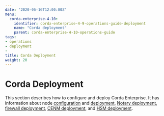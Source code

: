 ```yaml
---
date: '2020-06-16T12:00:00Z'
menu:
  corda-enterprise-4-10:
    identifier: corda-enterprise-4-9-operations-guide-deployment
    name: "Corda deployment"
    parent: corda-enterprise-4-10-operations-guide
tags:
- operations
- deployment
-
title: Corda Deployment
weight: 20
---
```


# Corda Deployment

This section describes how to configure and deploy Corda Enterprise. It has information about node [configuration](configuration.md) and [deployment](node-deployment.md), [Notary deployment](notary-deployment.md), [firewall deployment](firewall-deployment.md), [CENM deployment](cenm-deployment.md), and [HSM deployment](hsm-deployment.md).
